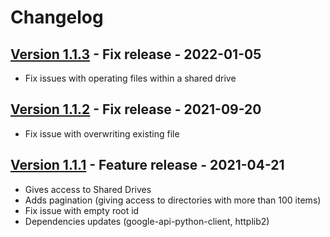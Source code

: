 # Changelog

## [Version 1.1.3](https://github.com/dataiku/dss-plugin-googledrive/releases/tag/v1.1.3) - Fix release - 2022-01-05

- Fix issues with operating files within a shared drive

## [Version 1.1.2](https://github.com/dataiku/dss-plugin-googledrive/releases/tag/v1.1.2) - Fix release - 2021-09-20

- Fix issue with overwriting existing file

## [Version 1.1.1](https://github.com/dataiku/dss-plugin-googledrive/releases/tag/v1.1.1) - Feature release - 2021-04-21

- Gives access to Shared Drives
- Adds pagination (giving access to directories with more than 100 items)
- Fix issue with empty root id
- Dependencies updates (google-api-python-client, httplib2)
